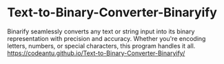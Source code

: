 # Text-to-Binary-Converter-Binaryify
Binarify seamlessly converts any text or string input into its binary representation with precision and accuracy. Whether you're encoding letters, numbers, or special characters, this program handles it all.
https://codeantu.github.io/Text-to-Binary-Converter-Binaryify/
